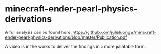 # minecraft-ender-pearl-physics-derivations

A full analysis can be found here: https://github.com/julialuongw/minecraft-ender-pearl-physics-derivations/blob/master/Publication.pdf

A video is in the works to deliver the findings in a more palatable form. 
